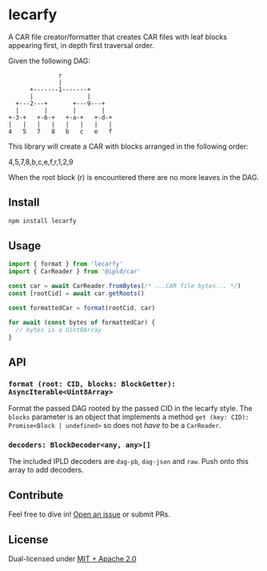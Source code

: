 # lecarfy

A CAR file creator/formatter that creates CAR files with leaf blocks appearing first, in depth first traversal order.

Given the following DAG:

```
              r
              |
      +-------1-------+
      |               |
  +---2---+       +---9---+
  |       |       |       |
+-3-+   +-6-+   +-a-+   +-d-+
|   |   |   |   |   |   |   |
4   5   7   8   b   c   e   f
```

This library will create a CAR with blocks arranged in the following order:

4,5,7,8,b,c,e,f,r,1,2,9

When the root block (r) is encountered there are no more leaves in the DAG.

## Install

```sh
npm install lecarfy
```

## Usage

```js
import { format } from 'lecarfy'
import { CarReader } from '@ipld/car'

const car = await CarReader.fromBytes(/* ...CAR file bytes... */)
const [rootCid] = await car.getRoots()

const formattedCar = format(rootCid, car)

for await (const bytes of formattedCar) {
  // bytes is a Uint8Array
}
```

## API

### `format (root: CID, blocks: BlockGetter): AsyncIterable<Uint8Array>`

Format the passed DAG rooted by the passed CID in the lecarfy style. The `blocks` parameter is an object that implements a method `get (key: CID): Promise<Block | undefined>` so does not _have_ to be a `CarReader`.

### `decoders: BlockDecoder<any, any>[]`

The included IPLD decoders are `dag-pb`, `dag-json` and `raw`. Push onto this array to add decoders.

## Contribute

Feel free to dive in! [Open an issue](https://github.com/alanshaw/lecarfy/issues/new) or submit PRs.

## License

Dual-licensed under [MIT + Apache 2.0](https://github.com/alanshaw/lecarfy/blob/main/LICENSE.md)
